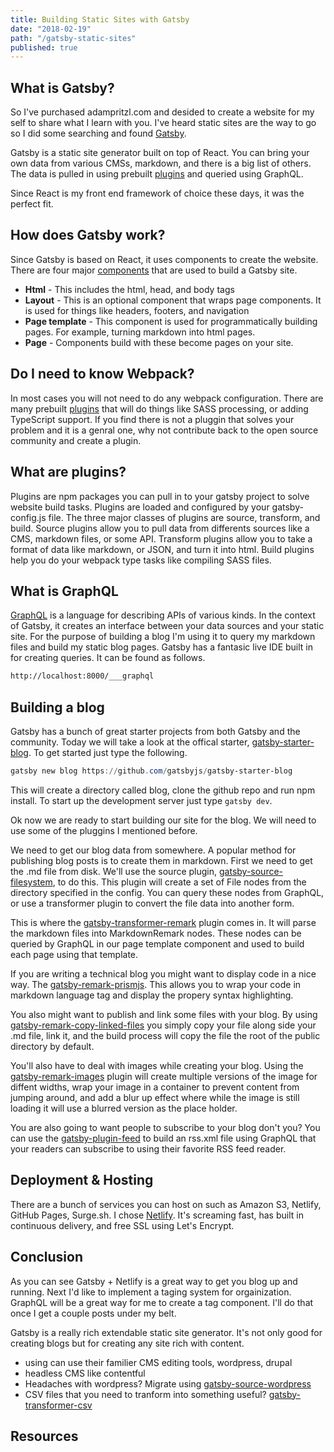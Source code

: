 ```yaml
---
title: Building Static Sites with Gatsby
date: "2018-02-19"
path: "/gatsby-static-sites"
published: true
---
```


## What is Gatsby?
So I've purchased adampritzl.com and desided to create a website for my self to share what I learn with you.  I've heard static sites are the way to go so I did some searching and found [Gatsby](https://www.gatsbyjs.com).

Gatsby is a static site generator built on top of React.  You can bring your own data from various CMSs, markdown, and there is a big list of others.  The data is pulled in using prebuilt [plugins](https://www.gatsbyjs.org/docs/plugins/) and queried using GraphQL.

Since React is my front end framework of choice these days, it was the perfect fit.

## How does Gatsby work?

Since Gatsby is based on React, it uses components to create the website.  There are four major [components](https://www.gatsbyjs.org/docs/building-with-components/) that are used to build a Gatsby site.

* **Html** - This includes the html, head, and body tags
* **Layout** - This is an optional component that wraps page components.  It is used for things like headers, footers, and navigation
* **Page template** - This component is used for programmatically building pages.  For example, turning markdown into html pages.
* **Page** - Components build with these become pages on your site.

## Do I need to know Webpack?

In most cases you will not need to do any webpack configuration.  There are many prebuilt [plugins](https://www.gatsbyjs.org/docs/plugins/) that will do things like SASS processing, or adding TypeScript support.  If you find there is not a pluggin that solves your problem and it is a genral one, why not contribute back to the open source community and create a plugin.

## What are plugins?

Plugins are npm packages you can pull in to your gatsby project to solve website build tasks.  Plugins are loaded and configured by your gatsby-config.js file.  The three major classes of plugins are source, transform, and build.  Source plugins allow you to pull data from differents sources like a CMS, markdown files, or some API.  Transform plugins allow you to take a format of data like markdown, or JSON, and turn it into html.  Build plugins help you do your webpack type tasks like compiling SASS files.

## What is GraphQL

[GraphQL](http://graphql.org/) is a language for describing APIs of various kinds. In the context of Gatsby, it creates an interface between your data sources and your static site.  For the purpose of building a blog I'm using it to query my markdown files and build my static blog pages.  Gatsby has a fantasic live IDE built in for creating queries.  It can be found as follows.

```html
http://localhost:8000/___graphql
```

## Building a blog

Gatsby has a bunch of great starter projects from both Gatsby and the community.  Today we will take a look at the offical starter, [gatsby-starter-blog](https://github.com/gatsbyjs/gatsby-starter-blog).  To get started just type the following.

```powershell
gatsby new blog https://github.com/gatsbyjs/gatsby-starter-blog
```

This will create a directory called blog, clone the github repo and run npm install.  To start up the development server just type `gatsby dev`.

Ok now we are ready to start building our site for the blog.  We will need to use some of the pluggins I mentioned before.  

We need to get our blog data from somewhere.  A popular method for publishing blog posts is to create them in markdown.  First we need to get the .md file from disk.  We'll use the source plugin, [gatsby-source-filesystem](https://www.gatsbyjs.org/packages/gatsby-source-filesystem/), to do this.  This plugin will create a set of File nodes from the directory specified in the config.  You can query these nodes from GraphQL, or use a transformer plugin to convert the file data into another form.

This is where the [gatsby-transformer-remark](https://www.gatsbyjs.org/packages/gatsby-transformer-remark/) plugin comes in.  It will parse the markdown files into MarkdownRemark nodes.  These nodes can be queried by GraphQL in our page template component and used to build each page using that template.

If you are writing a technical blog you might want to display code in a nice way.  The [gatsby-remark-prismjs](https://www.gatsbyjs.org/packages/gatsby-remark-prismjs/).  This allows you to wrap your code in markdown language tag and display the propery syntax highlighting.

You also might want to publish and link some files with your blog.   By using [gatsby-remark-copy-linked-files](https://www.gatsbyjs.org/packages/gatsby-remark-copy-linked-files/) you simply copy your file along side your .md file, link it, and the build process will copy the file the root of the public directory by default.

You'll also have to deal with images while creating your blog.  Using the [gatsby-remark-images](https://www.gatsbyjs.org/packages/gatsby-remark-images/) plugin will create multiple versions of the image for diffent widths,  wrap your image in a container to prevent content from jumping around, and add a blur up effect where while the image is still loading it will use a blurred version as the place holder.

You are also going to want people to subscribe to your blog don't you? You can use the [gatsby-plugin-feed](https://www.gatsbyjs.org/packages/gatsby-plugin-feed/) to build an rss.xml file using GraphQL that your readers can subscribe to using their favorite RSS feed reader.

## Deployment & Hosting

There are a bunch of services you can host on such as Amazon S3, Netlify, GitHub Pages, Surge.sh.  I chose [Netlify](https://www.netlify.com/).  It's screaming fast, has built in continuous delivery, and free SSL using Let's Encrypt.

## Conclusion

As you can see Gatsby + Netlify is a great way to get you blog up and running.  Next I'd like to implement a taging system for orgainization.  GraphQL will be a great way for me to create a tag component.  I'll do that once I get a couple posts under my belt.

Gatsby is a really rich extendable static site generator.  It's not only good for creating blogs but for creating any site rich with content.

* using can use their familier CMS editing tools, wordpress, drupal
* headless CMS like contentful
* Headaches with wordpress?  Migrate using [gatsby-source-wordpress](https://www.gatsbyjs.org/packages/gatsby-source-wordpress/)
* CSV files that you need to tranform into something useful? [gatsby-transformer-csv](https://www.gatsbyjs.org/packages/gatsby-transformer-csv/)

## Resources